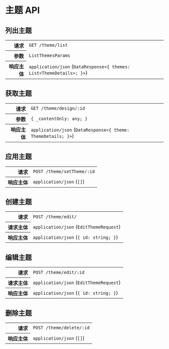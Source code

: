 # 主题 API

## 列出主题

<table>
  <tr>
    <th align="right">请求</th>
    <td><code>GET /theme/list</code></td>
  </tr>
  <tr>
    <th align="right">参数</th>
    <td><code>ListThemesParams</code></td>
  </tr>
  <tr>
    <th align="right">响应主体</th>
    <td><code>application/json</code> (<code>DataResponse&lt;{ themes: List&lt;ThemeDetails&gt;; }&gt;</code>)</td>
  </tr>
</table>

## 获取主题

<table>
  <tr>
    <th align="right">请求</th>
    <td><code>GET /theme/design/:id</code></td>
  </tr>
  <tr>
    <th align="right">参数</th>
    <td><code>{ _contentOnly: any; }</code></td>
  </tr>
  <tr>
    <th align="right">响应主体</th>
    <td><code>application/json</code> (<code>DataResponse&lt;{ theme: ThemeDetails; }&gt;</code>)</td>
  </tr>
</table>

## 应用主题

<table>
  <tr>
    <th align="right">请求</th>
    <td><code>POST /theme/setTheme/:id</code></td>
  </tr>
  <tr>
    <th align="right">响应主体</th>
    <td><code>application/json</code> (<code>[]</code>)</td>
  </tr>
</table>

## 创建主题

<table>
  <tr>
    <th align="right">请求</th>
    <td><code>POST /theme/edit/</code></td>
  </tr>
  <tr>
    <th align="right">请求主体</th>
    <td><code>application/json</code> (<code>EditThemeRequest</code>)</td>
  </tr>
  <tr>
    <th align="right">响应主体</th>
    <td><code>application/json</code> (<code>{ id: string; }</code>)</td>
  </tr>
</table>

## 编辑主题

<table>
  <tr>
    <th align="right">请求</th>
    <td><code>POST /theme/edit/:id</code></td>
  </tr>
  <tr>
    <th align="right">请求主体</th>
    <td><code>application/json</code> (<code>EditThemeRequest</code>)</td>
  </tr>
  <tr>
    <th align="right">响应主体</th>
    <td><code>application/json</code> (<code>{ id: string; }</code>)</td>
  </tr>
</table>

## 删除主题

<table>
  <tr>
    <th align="right">请求</th>
    <td><code>POST /theme/delete/:id</code></td>
  </tr>
  <tr>
    <th align="right">响应主体</th>
    <td><code>application/json</code> (<code>[]</code>)</td>
  </tr>
</table>

